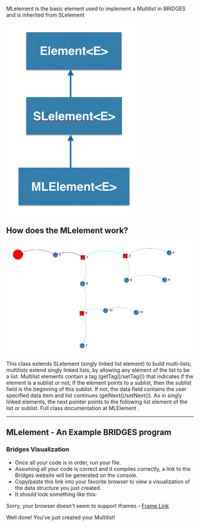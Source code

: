 MLelement<E> is the basic element used to implement a _Multilist_ in BRIDGES and is inherited from SLelement<E>

![](./images/mle.png)


## How does the MLelement<E> work?




![](./images/ml_list.png)



This class extends SLelement (singly linked list element) to build multi-lists; multilists extend singly linked lists, by allowing any element of the list to be a list. Multilist elements contain a tag (getTag()/setTag()) that indicates if the element is a sublist or not; If the element points to a sublist, then the sublist field is the beginning of this sublist. If not, the data field contains the user specified data item and list continues (getNext()/setNext()). As in singly linked elements, the next pointer points to the following list element of the list or sublist. Full class documentation at MLElement .

- - -

## MLelement - An Example BRIDGES program

[](./Java_ML.html)[](./Cpp_ML.html)[](./Python_ML.html)

### Bridges Visualization

-   Once all your code is in order, run your file.
-   Assuming all your code is correct and it compiles correctly, a link to the Bridges website will be generated on the console.
-   Copy/paste this link into your favorite browser to view a visualization of the data structure you just created.
-   It should look something like this:

<p>Sorry, your browser doesn't seem to support iframes - <a href="/assignments/107/bridges_public" scrolling="no">Frame Link</a> </p>

Well done! You’ve just created your Multilist!